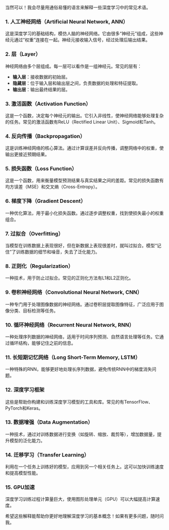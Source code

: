 当然可以！我会尽量用通俗易懂的语言来解释一些深度学习中的常见术语。

### 1. 人工神经网络（Artificial Neural Network, ANN）
这是深度学习的基础结构，模仿人脑的神经网络。它由很多“神经元”组成，这些神经元通过“权重”连接在一起。神经元接收输入信号，经过处理后输出结果。

### 2. 层（Layer）
神经网络由多个层组成。每一层可以看作是一组神经元。常见的层有：
- **输入层**：接收数据的初始层。
- **隐藏层**：位于输入层和输出层之间，负责数据的处理和特征提取。
- **输出层**：输出最终结果的层。

### 3. 激活函数（Activation Function）
这是一个函数，决定每个神经元的输出。它引入非线性，使神经网络能够处理复杂的任务。常见的激活函数有ReLU（Rectified Linear Unit）、Sigmoid和Tanh。

### 4. 反向传播（Backpropagation）
这是训练神经网络的核心算法。通过计算误差并反向传播，调整网络中的权重，使输出更接近预期结果。

### 5. 损失函数（Loss Function）
这是一个函数，用来衡量模型预测结果与真实结果之间的差距。常见的损失函数有均方误差（MSE）和交叉熵（Cross-Entropy）。

### 6. 梯度下降（Gradient Descent）
一种优化算法，用于最小化损失函数。通过逐步调整权重，找到使损失最小的权重组合。

### 7. 过拟合（Overfitting）
当模型在训练数据上表现很好，但在新数据上表现很差时，就叫过拟合。模型“记住”了训练数据的细节和噪音，失去了泛化能力。

### 8. 正则化（Regularization）
一种技术，用于防止过拟合。常见的正则化方法有L1和L2正则化。

### 9. 卷积神经网络（Convolutional Neural Network, CNN）
一种专门用于处理图像数据的神经网络。通过卷积层提取图像特征，广泛应用于图像分类、目标检测等任务。

### 10. 循环神经网络（Recurrent Neural Network, RNN）
一种处理序列数据的神经网络，适用于时间序列预测、自然语言处理等任务。它通过循环结构，能够记住之前的信息。

### 11. 长短期记忆网络（Long Short-Term Memory, LSTM）
一种特殊的RNN，能够更好地处理长序列数据，避免传统RNN中的梯度消失问题。

### 12. 深度学习框架
这些是帮助你构建和训练深度学习模型的工具和库。常见的有TensorFlow、PyTorch和Keras。

### 13. 数据增强（Data Augmentation）
一种技术，通过对训练数据进行变换（如旋转、缩放、裁剪等），增加数据量，提升模型的泛化能力。

### 14. 迁移学习（Transfer Learning）
利用在一个任务上训练好的模型，应用到另一个相关任务上。这可以加快训练速度和提高模型性能。

### 15. GPU加速
深度学习训练过程计算量巨大，使用图形处理单元（GPU）可以大幅提高计算速度。

希望这些解释能帮助你更好地理解深度学习的基本概念！如果有更多问题，随时问我。